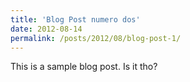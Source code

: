 ```yaml
---
title: 'Blog Post numero dos'
date: 2012-08-14
permalink: /posts/2012/08/blog-post-1/
---
```


This is a sample blog post. Is it tho?
